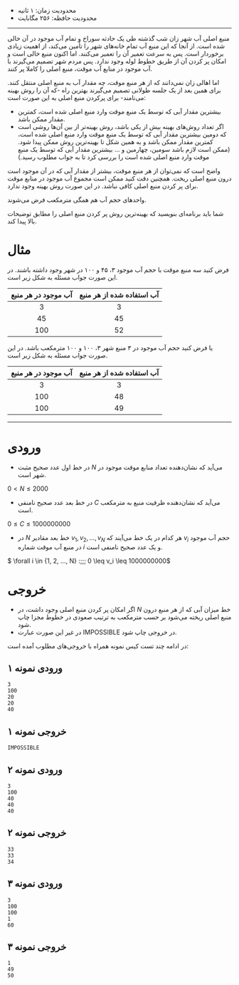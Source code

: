 + محدودیت زمان: ۱ ثانیه
+ محدودیت حافظه: ۲۵۶ مگابایت

----------

منبع اصلی آب شهر زان شب گذشته طی یک حادثه سوراخ و تمام آب موجود در آن خالی شده است. از آنجا که این منبع آب تمام خانه‌های شهر را تأمین می‌کند، از اهمیت زیادی برخوردار است. پس به سرعت تعمیر آن را تعمیر می‌کنند. اما اکنون منبع خالی است و امکان پر کردن آن از طریق خطوط لوله وجود ندارد. پس مردم شهر تصمیم می‌گیرند با آب موجود در منابع آب موقت،‌ منبع اصلی را کاملا پر کنند.

اما اهالی زان نمی‌دانند که از هر منبع موقت، چه مقدار آب به منبع اصلی منتقل کنند. برای همین بعد از یک جلسه طولانی تصمیم می‌گیرند بهترین راه -که آن را روش بهینه می‌نامند- برای پرکردن منبع اصلی به این صورت است:

+ بیشترین مقدار آبی که توسط یک منبع موقت وارد منبع اصلی شده است، کمترین مقدار ممکن باشد.
+ اگر تعداد روش‌های بهینه بیش از یکی باشد، روش بهینه‌تر از بین آن‌ها روشی است که دومین بیشترین مقدار آبی که توسط یک منبع موقت وارد منبع اصلی شده است، کمترین مقدار ممکن باشد و به همین شکل تا بهینه‌ترین روش ممکن پیدا شود. (ممکن است لازم باشد سومین،‌ چهارمین و ... بیشترین مقدار آبی که توسط یک منبع موقت وارد منبع اصلی شده است را بررسی کرد تا به جواب مطلوب رسید.)

واضح است که نمی‌توان از هر منبع موقت، بیشتر از مقدار آبی که در آن موجود است درون منبع اصلی ریخت. همچنین دقت کنید ممکن است مجموع آب موجود در منابع موقت برای پر کردن منبع اصلی کافی نباشد. در این صورت روش بهینه وجود ندارد.

 واحد‌های حجم آب هم همگی مترمکعب فرض می‌شوند.

شما باید برنامه‌ای بنویسید که بهینه‌ترین روش پر کردن منبع اصلی را مطابق توضیحات بالا پیدا کند.

# مثال

فرض کنید سه منبع موقت با حجم آب موجود ۳، ۴۵ و ۱۰۰ در شهر وجود داشته باشند. در این صورت جواب مسئله به شکل زیر است.

|        آب موجود در هر منبع       |        آب استفاده شده از هر منبع       |
|:------------------:|:------------------:|
|          3         |          3        |
|         45         |         45        |
|         100         |         52        |

یا فرض کنید حجم آب موجود در ۳ منبع شهر ۳، ۱۰۰ و ۱۰۰ مترمکعب باشد. در این صورت جواب مسئله به شکل زیر است.

|        آب موجود در هر منبع       |        آب استفاده شده از هر منبع       |
|:------------------:|:------------------:|
|          3         |          3        |
|         100         |         48        |
|         100         |         49        |

----------

# ورودی

+ در خط اول عدد صحیح مثبت $N$ می‌آید که نشان‌دهنده تعداد منابع موقت موجود در شهر است.

$0 < N \leq 2000$

+ در خط بعد عدد صحیح نامنفی $C$ می‌آید که نشان‌دهنده ظرفیت منبع به مترمکعب است.

$0 \leq C \leq 1000000000$

+ در $N$ خط بعد مقادیر $v_1, v_2, ..., v_N$ هر کدام در یک خط می‌آیند که $v_i$ حجم آب موجود در منبع آب موقت شماره $i$ و یک عدد صحیح نامنفی است.

$ \forall i \in \{1, 2, ..., N\} :\;\;\; 0 \leq v_i \leq 1000000000$

# خروجی

+ اگر امکان پر کردن منبع اصلی وجود داشت،‌ در $N$ خط میزان آبی که از هر منبع درون منبع اصلی ریخته می‌شود بر حسب مترمکعب به ترتیب صعودی در خطوط مجزا چاپ شود.
+ در غیر این صورت عبارت IMPOSSIBLE در خروجی چاپ شود.

در ادامه چند تست کیس نمونه همراه با خروجی‌های مطلوب آمده‌ است:

## ورودی نمونه ۱
```
3
100
20
20
40
```


## خروجی نمونه ۱
```
IMPOSSIBLE
```


## ورودی نمونه ۲
```
3
100
40
40
40
```


## خروجی نمونه ۲
```
33
33
34
```


## ورودی نمونه ۳
```
3
100
100
1
60
```


## خروجی نمونه ۳
```
1
49
50
```